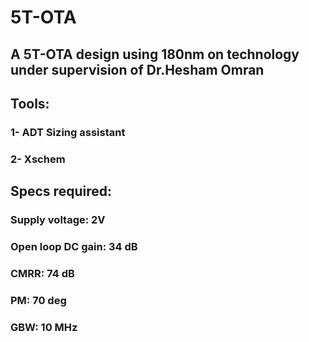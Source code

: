# 5T-OTA
## A 5T-OTA design using 180nm on technology under supervision of Dr.Hesham Omran
## Tools:
  ### 1- ADT Sizing assistant
  ### 2- Xschem
## Specs required:
### Supply voltage: 2V
### Open loop DC gain: 34 dB
### CMRR: 74 dB
### PM: 70 deg
### GBW: 10 MHz
